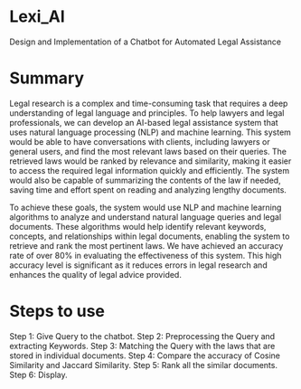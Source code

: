 # Lexi_AI
Design and Implementation of a Chatbot for Automated Legal Assistance

# Summary

Legal research is a complex and time-consuming task that requires a deep understanding of legal language and principles. 
To help lawyers and legal professionals, we can develop an AI-based legal assistance system that uses natural language processing (NLP) and machine learning. 
This system would be able to have conversations with clients, including lawyers or general users, and find the most relevant laws based on their queries. 
The retrieved laws would be ranked by relevance and similarity, making it easier to access the required legal information quickly and efficiently. 
The system would also be capable of summarizing the contents of the law if needed, saving time and effort spent on reading and analyzing lengthy documents.

To achieve these goals, the system would use NLP and machine learning algorithms to analyze and understand natural language queries and legal documents. 
These algorithms would help identify relevant keywords, concepts, and relationships within legal documents, enabling the system to retrieve and rank the most pertinent laws. 
We have achieved an accuracy rate of over 80% in evaluating the effectiveness of this system. 
This high accuracy level is significant as it reduces errors in legal research and enhances the quality of legal advice provided.

# Steps to use
Step 1: Give Query to the chatbot.
Step 2: Preprocessing the Query and extracting Keywords.
Step 3: Matching the Query with the laws that are stored in individual documents.
Step 4: Compare the accuracy of Cosine Similarity and Jaccard Similarity.
Step 5: Rank all the similar documents.
Step 6: Display.
